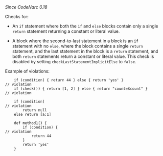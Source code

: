 *Since CodeNarc 0.18*

Checks for:

-   An `if` statement where both the `if` and `else` blocks contain only
    a single `return` statement returning a constant or literal value.

-   A block where the second-to-last statement in a block is an `if`
    statement with no `else`, where the block contains a single `return`
    statement, and the last statement in the block is a `return`
    statement, and both `return` statements return a constant or literal
    value. This check is disabled by setting
    `checkLastStatementImplicitElse` to `false`.

Example of violations:

        if (condition) { return 44 } else { return 'yes' }                  // violation
        if (check()) { return [1, 2] } else { return "count=$count" }       // violation

        if (condition)                                                      // violation
            return null
        else return [a:1]

        def method1() {
            if (condition) {                                                // violation
                return 44
            }
            return 'yes'
        }
